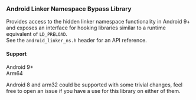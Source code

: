 ### Android Linker Namespace Bypass Library
Provides access to the hidden linker namespace functionality in Android 9+ and exposes an interface for hooking libraries similar to a runtime equivalent of `LD_PRELOAD`.  
See the `android_linker_ns.h` header for an API reference.



#### Support
Android 9+  
Arm64  
  
Android 8 and arm32 could be supported with some trivial changes, feel free to open an issue if you have a use for this library on either of them.
